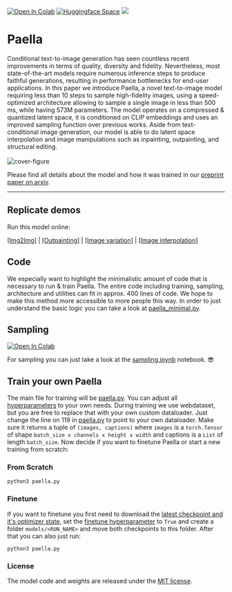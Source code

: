 [![Open In Colab](https://colab.research.google.com/assets/colab-badge.svg)](https://colab.research.google.com/drive/1HH5Fey_mTiz29l9dGmHGqZqdzwLpLrxj?usp=sharing)
[![Huggingface Space](https://img.shields.io/badge/🤗-Huggingface%20Space-cyan.svg)](https://huggingface.co/spaces/pcuenq/paella)
<a href="https://replicate.com/arielreplicate/paella_fast_text2image"><img src="https://replicate.com/arielreplicate/paella_fast_text2image/badge"></a>
# Paella
Conditional text-to-image generation has seen countless recent improvements in terms of quality, diversity and fidelity. Nevertheless, most state-of-the-art models require numerous inference steps to produce faithful generations, resulting in performance bottlenecks for end-user applications. In this paper we introduce Paella, a novel text-to-image model requiring less than 10 steps to sample high-fidelity images, using a speed-optimized architecture allowing to sample a single image in less than 500 ms, while having 573M parameters. The model operates on a compressed & quantized latent space, it is conditioned on CLIP embeddings and uses an improved sampling function over previous works. Aside from text-conditional image generation, our model is able to do latent space interpolation and image manipulations such as inpainting, outpainting, and structural editing.
<br>
<br>
![cover-figure](https://user-images.githubusercontent.com/117442814/201474789-a192f6ab-9626-4402-a3ec-81b8f3fd436c.png)

Please find all details about the model and how it was trained in our [preprint paper on arxiv](https://arxiv.org/pdf/2211.07292.pdf).
<hr>

## Replicate demos
Run this model online:

[[Img2Img]](https://replicate.com/arielreplicate/paella_fast_text2image) |  [[Outpainting]](https://replicate.com/arielreplicate/paella_fast_outpainting) | [[Image variation]](https://replicate.com/arielreplicate/paella_fast_image_variation) | [[Image interpolation]](https://replicate.com/arielreplicate/paella_fast_image_interpolation) 

## Code
We especially want to highlight the minimalistic amount of code that is necessary to run & train Paella. The entire code including training, sampling, architecture and utilities can fit in approx. 400 lines of code. We hope to make this method more accessible to more people this way. In order to just understand the basic logic you can take a look at [paella_minimal.py](https://github.com/dome272/Paella/blob/main/paella_minimal.py).

## Sampling
[![Open In Colab](https://colab.research.google.com/assets/colab-badge.svg)](https://colab.research.google.com/drive/1HH5Fey_mTiz29l9dGmHGqZqdzwLpLrxj?usp=sharing)

For sampling you can just take a look at the [sampling.ipynb](https://github.com/delicious-tasty/Paella/blob/main/paella_sampling.ipynb) notebook. :sunglasses:

## Train your own Paella
The main file for training will be [paella.py](https://github.com/dome272/Paella/blob/main/paella.py). You can adjust all [hyperparameters](https://github.com/dome272/Paella/blob/main/paella.py#L322) to your own needs. During training we use webdataset, but you are free to replace that with your own custom dataloader. Just change the line on 119 in [paella.py](https://github.com/dome272/Paella/blob/main/paella.py#L119) to point to your own dataloader. Make sure it returns a tuple of ```(images, captions)``` where ```images``` is a ```torch.Tensor``` of shape ```batch_size x channels x height x width``` and captions is a ```List``` of length ```batch_size```. Now decide if you want to finetune Paella or start a new training from scratch:
### From Scratch
```
python3 paella.py
```
### Finetune
If you want to finetune you first need to download the [latest checkpoint and it's optimizer state](https://drive.google.com/drive/folders/1ADAV-WPhMKGnm2w0bTO4HKhv6yoHB0Co), set the [finetune hyperparameter](https://github.com/dome272/Paella/blob/main/paella.py#L249) to ```True``` and create a folder ```models/<RUN_NAME>``` and move both checkpoints to this folder. After that you can also just run:
```
python3 paella.py
```

### License
The model code and weights are released under the [MIT license](https://github.com/dome272/Paella/blob/main/LICENSE).
